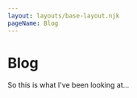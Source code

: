 ```yaml
---
layout: layouts/base-layout.njk
pageName: Blog
---
```


# Blog

So this is what I've been looking at...